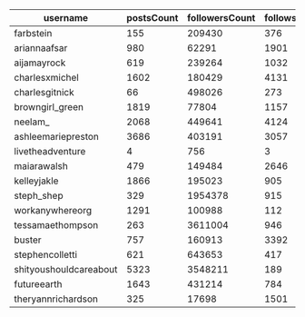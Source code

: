 |username              |postsCount|followersCount|followsCount|igtvVideoCount|
|----------------------|----------|--------------|------------|--------------|
|farbstein             |155       |209430        |376         |8             |
|ariannaafsar          |980       |62291         |1901        |44            |
|aijamayrock           |619       |239264        |1032        |34            |
|charlesxmichel        |1602      |180429        |4131        |95            |
|charlesgitnick        |66        |498026        |273         |17            |
|browngirl_green       |1819      |77804         |1157        |74            |
|neelam_               |2068      |449641        |4124        |102           |
|ashleemariepreston    |3686      |403191        |3057        |65            |
|livetheadventure      |4         |756           |3           |0             |
|maiarawalsh           |479       |149484        |2646        |8             |
|kelleyjakle           |1866      |195023        |905         |50            |
|steph_shep            |329       |1954378       |915         |33            |
|workanywhereorg       |1291      |100988        |112         |14            |
|tessamaethompson      |263       |3611004       |946         |16            |
|buster                |757       |160913        |3392        |21            |
|stephencolletti       |621       |643653        |417         |5             |
|shityoushouldcareabout|5323      |3548211       |189         |56            |
|futureearth           |1643      |431214        |784         |48            |
|theryannrichardson    |325       |17698         |1501        |20            |
